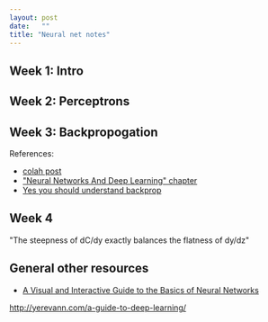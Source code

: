 ```yaml
---
layout: post
date:   ""
title: "Neural net notes"
---
```


## Week 1: Intro



## Week 2: Perceptrons



## Week 3: Backpropogation


References:

- [colah post](https://colah.github.io/posts/2015-08-Backprop/)
- ["Neural Networks And Deep Learning" chapter](http://neuralnetworksanddeeplearning.com/chap2.html)
- [Yes you should understand backprop](https://medium.com/@karpathy/yes-you-should-understand-backprop-e2f06eab496b#.1v25k5693)

## Week 4

"The steepness of dC/dy exactly balances the flatness of dy/dz"


## General other resources

- [A Visual and Interactive Guide to the Basics of Neural Networks](https://jalammar.github.io/visual-interactive-guide-basics-neural-networks/)


http://yerevann.com/a-guide-to-deep-learning/
